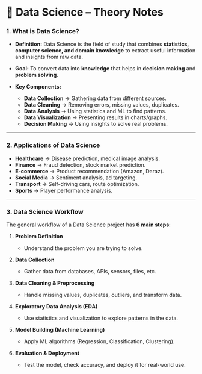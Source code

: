 # 📘 Data Science – Theory Notes

### **1. What is Data Science?**
 
* **Definition:** 
  Data Science is the field of study that combines **statistics, computer science, and domain knowledge** to extract useful information and insights from raw data.

* **Goal:**
  To convert data into **knowledge** that helps in **decision making** and **problem solving**.

* **Key Components:**

  * **Data Collection** → Gathering data from different sources.
  * **Data Cleaning** → Removing errors, missing values, duplicates.
  * **Data Analysis** → Using statistics and ML to find patterns.
  * **Data Visualization** → Presenting results in charts/graphs.
  * **Decision Making** → Using insights to solve real problems.

---

### **2. Applications of Data Science**

* **Healthcare** → Disease prediction, medical image analysis.
* **Finance** → Fraud detection, stock market prediction.
* **E-commerce** → Product recommendation (Amazon, Daraz).
* **Social Media** → Sentiment analysis, ad targeting.
* **Transport** → Self-driving cars, route optimization.
* **Sports** → Player performance analysis.

---

### **3. Data Science Workflow**

The general workflow of a Data Science project has **6 main steps**:

1. **Problem Definition**

   * Understand the problem you are trying to solve.

2. **Data Collection**

   * Gather data from databases, APIs, sensors, files, etc.

3. **Data Cleaning & Preprocessing**

   * Handle missing values, duplicates, outliers, and transform data.

4. **Exploratory Data Analysis (EDA)**

   * Use statistics and visualization to explore patterns in the data.

5. **Model Building (Machine Learning)**

   * Apply ML algorithms (Regression, Classification, Clustering).

6. **Evaluation & Deployment**

   * Test the model, check accuracy, and deploy it for real-world use.
